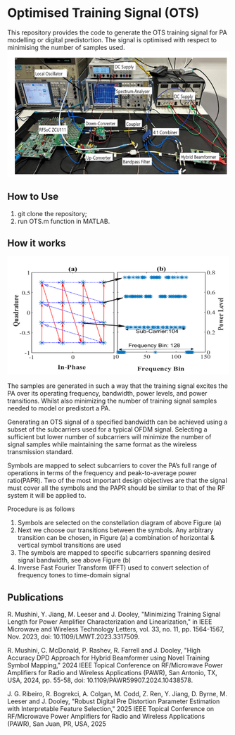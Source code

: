 # Optimised Training Signal (OTS)
This repository provides the code to generate the OTS training signal for PA modelling or digital predistortion.  The signal is optimised with respect to minimising the number of samples used. 
![OptimisedTrainingSignal Bench](https://github.com/aidanc007/OptimizedTrainingSignal/blob/main/OTS%20Bench.png)
## How to Use 
1. git clone the repository;
2. run OTS.m function in MATLAB.


## How it works
![OptimisedTrainingSignal Symbol Placement](https://github.com/aidanc007/OptimizedTrainingSignal/blob/main/OTS%20Symbol%20Placement.png)

The samples are generated in such a way that the training signal excites the PA over its operating frequency, bandwidth, power levels, and power transitions.
Whilst also minimizing the number of training signal samples needed to model or predistort a PA.

Generating an OTS signal of a specified bandwidth can be achieved using a subset of the subcarriers used for a typical OFDM signal. 
Selecting a sufficient but lower number of subcarriers will minimize the number of signal samples while maintaining the same format as the wireless transmission standard. 

Symbols are mapped to select subcarriers to cover the PA’s full range of operations in terms of the frequency and peak-to-average power ratio(PAPR).
Two of the most important design objectives are that the signal must cover all the symbols and the PAPR should be similar to that of the RF system it will be applied to.

Procedure is as follows
1) Symbols are selected on the constellation diagram of above Figure (a)
2) Next we choose our transitions between the symbols. Any arbitrary transition can be chosen, in Figure (a) a combination of horizontal & vertical symbol transitions are used
3) The symbols are mapped to specific subcarriers spanning desired signal bandwidth, see above Figure (b)
4) Inverse Fast Fourier Transform (IFFT) used to convert selection of frequency tones to time-domain signal

## Publications
R. Mushini, Y. Jiang, M. Leeser and J. Dooley, "Minimizing Training Signal Length for Power Amplifier Characterization and Linearization," in IEEE Microwave and Wireless Technology Letters, vol. 33, no. 11, pp. 1564-1567, Nov. 2023, doi: 10.1109/LMWT.2023.3317509.

R. Mushini, C. McDonald, P. Rashev, R. Farrell and J. Dooley, "High Accuracy DPD Approach for Hybrid Beamformer using Novel Training Symbol Mapping," 2024 IEEE Topical Conference on RF/Microwave Power Amplifiers for Radio and Wireless Applications (PAWR), San Antonio, TX, USA, 2024, pp. 55-58, doi: 10.1109/PAWR59907.2024.10438578.

J. G. Ribeiro, R. Bogrekci, A. Colgan, M. Codd, Z. Ren, Y. Jiang, D. Byrne, M. Leeser and J. Dooley, "Robust Digital Pre Distortion Parameter Estimation with Interpretable Feature Selection," 2025 IEEE Topical Conference on RF/Microwave Power Amplifiers for Radio and Wireless Applications (PAWR), San Juan, PR, USA, 2025
